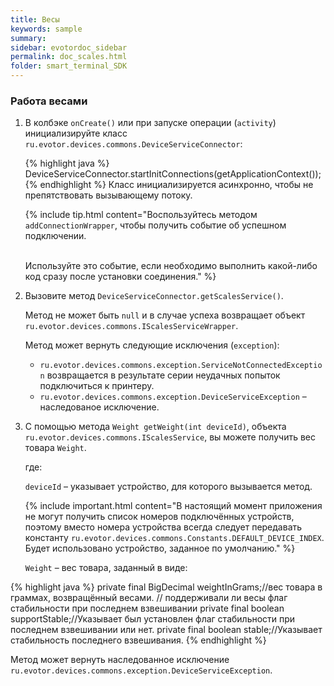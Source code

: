 ```yaml
---
title: Весы
keywords: sample
summary:
sidebar: evotordoc_sidebar
permalink: doc_scales.html
folder: smart_terminal_SDK
---
```


### Работа весами

1. В колбэке `onCreate()` или при запуске операции (`activity`) инициализируйте класс `ru.evotor.devices.commons.DeviceServiceConnector`:

    {% highlight java %}
    DeviceServiceConnector.startInitConnections(getApplicationContext());
    {% endhighlight %}
    Класс инициализируется асинхронно, чтобы не препятствовать вызывающему потоку.

    {% include tip.html content="Воспользуйтесь методом `addConnectionWrapper`, чтобы получить событие об успешном подключении. <br/><br/>

    Используйте это событие, если необходимо выполнить какой-либо код сразу после установки соединения." %}

2. Вызовите метод `DeviceServiceConnector.getScalesService()`.

    Метод не может быть `null` и в случае успеха возвращает объект `ru.evotor.devices.commons.IScalesServiceWrapper`.

    Метод может вернуть следующие исключения (`exception`):
    * `ru.evotor.devices.commons.exception.ServiceNotConnectedException` возвращается в результате серии неудачных попыток подключиться к принтеру.
    * `ru.evotor.devices.commons.exception.DeviceServiceException` – наследованое исключение.

3. С помощью метода `Weight getWeight(int deviceId)`, объекта `ru.evotor.devices.commons.IScalesService`, вы можете получить вес товара `Weight`.

    где:

    `deviceId` – указывает устройство, для которого вызывается метод.

    {% include important.html content="В настоящий момент приложения не могут получить список номеров подключённых устройств, поэтому вместо номера устройства всегда следует передавать константу `ru.evotor.devices.commons.Constants.DEFAULT_DEVICE_INDEX`. Будет использовано устройство, заданное по умолчанию." %}

    `Weight` – вес товара, заданный в виде:

{% highlight java %}
    private final BigDecimal weightInGrams;//вес товара в граммах, возвращённый весами.
    // поддерживали ли весы флаг стабильности при последнем взвешивании
    private final boolean supportStable;//Указывает был установлен флаг стабильности при последнем взвешивании или нет.
    private final boolean stable;//Указывает стабильность последнего взвешивания.
{% endhighlight %}

Метод может вернуть наследованное исключение `ru.evotor.devices.commons.exception.DeviceServiceException`.
